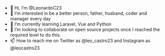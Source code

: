 - 👋 Hi, I’m @LeonardoC23
- 👀 I’m interested in be a better person, father, husband, coder and manager every day
- 🌱 I’m currently learning Laravel, Vue and Python
- 💞️ I’m looking to collaborate on open source projects once I reached the required level to do this.
- 📫 How to reach me on Twitter as @leo_castro23 and Instagram as @leocastro23

<!---
LeonardoC23/LeonardoC23 is a ✨ special ✨ repository because its `README.md` (this file) appears on your GitHub profile.
You can click the Preview link to take a look at your changes.
--->

